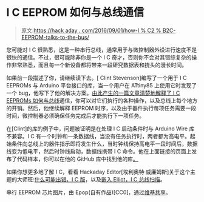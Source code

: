 # I C EEPROM 如何与总线通信

> 原文:[https://hack aday . com/2016/09/01/how-I % C2 % B2C-EEPROM-talks-to-the-bus/](https://hackaday.com/2016/09/01/how-i%c2%b2c-eeprom-talks-to-the-bus/)

您可能对 I C 很熟悉，这是一种串行总线，通常用于与微控制器外设进行速度不是很快的通信。不过，很可能除非你是一个 I C 奇才，否则你不会对其错综复杂的操作非常熟悉，而且每一个新设备都将带来一段研究数据表和挠头的漫长时间。

如果前一段描述了你，请继续读下去。[ Clint Stevenson]编写了一个用于 I C EEPROMs 与 Arduino 平台接口的库，当一个用户在 ATtiny85 上使用它时发现了一个 bug，他写下了他的解决方案。[由此产生的一篇文章清楚地解释了 I C EEPROMs 如何与总线](http://www.cascologix.com/blog/interfacing-with-i2c-eeprom)通信，你可以对它们执行的各种操作，以及总线上每个地方的开销。然后，他继续解释 EEPROM 时序，以及由于器件执行每项任务需要一段时间，微控制器必须确保任务完成后才能执行下一项任务。

在[Clint]的库的例子中，问题被证明是在处理 I C 启动条件时与 Arduino Wire 库不兼容。I C 有一个时钟和一条数据线，当没有任务执行时，两者都为高电平。起始条件向总线上的器件指示即将发生什么，当时钟线保持高电平一段时间后，数据线变为低电平，然后时钟线启动，数据线携带 I C 命令。他在上面链接的页面上发布了代码样本，你可以在他的 GitHub 库中找到他的库[。](https://github.com/CascoLogix/CAT24M01)

如果你想更多地了解 I C，看看 Hackaday Editor[埃利奥特·威廉姆斯]关于这个主题的大师班:[什么可能出错，I C 版](http://hackaday.com/2016/07/19/what-could-go-wrong-i2c-edition/)，以及[嵌入 Elliot，I C 总线扫描](http://hackaday.com/2015/06/25/embed-with-elliot-i2c-bus-scanning/)。

串行 EEPROM 芯片图片，由 Epop(自有作品)[CC0]，通过[维基共享](https://commons.wikimedia.org/wiki/File:ATMEL048_93C46A_SC.jpg)。